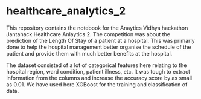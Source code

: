 # healthcare_analytics_2

This repository contains the notebook for the Anaytics Vidhya hackathon Jantahack Healthcare Anlaytics 2. The competition was about the prediction of the Length Of Stay of a patient at a hospital. This was primarly done to help the hospital management better organise the schedule of the patient and provide them with much better benefits at the hospital.

The dataset consisted of a lot of categorical features here relating to the hospital region, ward condition, patient illness, etc. It was tough to extract information from the columns and increase the accuracy score by as small as 0.01. We have used here XGBoost for the training and classification of data.
